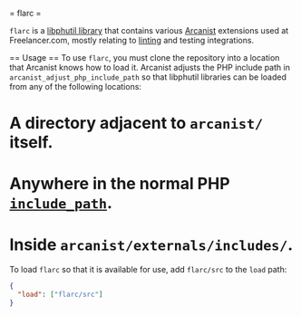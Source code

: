 = flarc =

`flarc` is a [libphutil library] that contains various [Arcanist][arcanist]
extensions used at Freelancer.com, mostly relating to [linting][lint] and
testing integrations.

== Usage ==
To use `flarc`, you must clone the repository into a location that Arcanist
knows how to load it. Arcanist adjusts the PHP include path in
`arcanist_adjust_php_include_path` so that libphutil libraries can
be loaded from any of the following locations:

  # A directory adjacent to `arcanist/` itself.
  # Anywhere in the normal PHP [`include_path`][include_path].
  # Inside `arcanist/externals/includes/`.

To load `flarc` so that it is available for use, add `flarc/src` to the `load`
path:

```json
{
  "load": ["flarc/src"]
}
```

[arcanist]: https://secure.phabricator.com/book/phabricator/article/arcanist/
[include_path]: https://www.php.net/manual/en/ini.core.php#ini.include-path
[libphutil library]: https://secure.phabricator.com/book/phabcontrib/article/adding_new_classes/#creating-libraries
[lint]: https://secure.phabricator.com/book/phabricator/article/arcanist_extending_lint/
